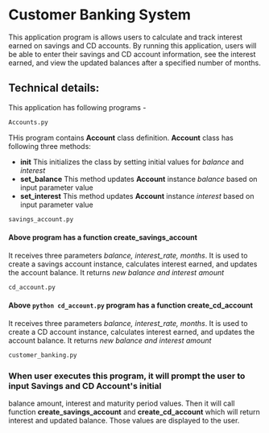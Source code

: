 # Customer Banking System
This application program is allows users to calculate and track interest earned on savings 
and CD accounts. By running this application, users will be able to enter their 
savings and CD account information, see the interest earned, and view the 
updated balances after a specified number of months.

## Technical details:
This application has following programs - 
```python
Accounts.py
```
THis program contains **Account** class definition. 
    **Account** class has following three methods:
- **init** This initializes the class by setting initial values for *balance* and *interest*
- **set_balance** This method updates **Account** instance *balance* based on input parameter value
- **set_interest** This method updates **Account** instance *interest* based on input parameter value  

```python
savings_account.py
```
#### Above program has a function **create_savings_account**
It receives three parameters *balance, interest_rate, months*.
It is used to create a savings account instance, calculates interest earned, and updates the account balance.
It returns *new balance and interest amount*

```python
cd_account.py
```
#### Above ```python cd_account.py``` program has a function **create_cd_account**
It receives three parameters *balance, interest_rate, months*.
It is used to create a CD account instance, calculates interest earned, and updates the account balance.
It returns *new balance and interest amount*

```python
customer_banking.py
```
### When user executes this program, it will prompt the user to input Savings and CD Account's initial
balance amount, interest and maturity period values. 
Then it will call function **create_savings_account** and **create_cd_account** which will return 
interest and updated balance. Those values are displayed to the user. 

